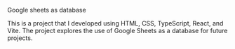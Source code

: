 Google sheets as database


This is a project that I developed using HTML, CSS, TypeScript, React, and Vite. The project explores the use of Google Sheets as a database for future projects.

